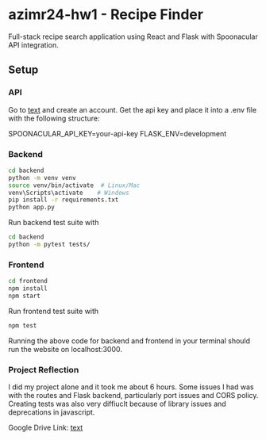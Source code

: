 # azimr24-hw1 - Recipe Finder

Full-stack recipe search application using React and Flask with Spoonacular API integration.

## Setup

### API
Go to [text](https://spoonacular.com/food-api/console#Dashboard) and create an account. Get the api key and place it into a
.env file with the following structure: 

SPOONACULAR_API_KEY=your-api-key
FLASK_ENV=development

### Backend
```bash
cd backend
python -m venv venv
source venv/bin/activate  # Linux/Mac
venv\Scripts\activate    # Windows
pip install -r requirements.txt
python app.py
```

Run backend test suite with

```bash
cd backend
python -m pytest tests/
```



### Frontend
```bash
cd frontend
npm install
npm start
```

Run frontend test suite with

```bash
npm test
```

Running the above code for backend and frontend in your terminal should run the website on localhost:3000.

### Project Reflection
I did my project alone and it took me about 6 hours. Some issues I had was with the routes and Flask backend, particularly port issues and CORS policy. Creating tests was also very diffiuclt because of library issues and deprecations in javascript.

Google Drive Link: [text](https://drive.google.com/file/d/1Y0CCqrlM88_bmGcjUVo-07DuEYV9FyRl/view?usp=sharing)